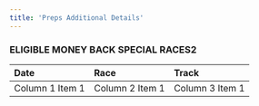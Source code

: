 ```yaml
---
title: 'Preps Additional Details'
---
```


### ELIGIBLE MONEY BACK SPECIAL RACES2
|  Date  |  Race  |  Track  |
|  :-----          |  :-----          |  :-----          |
|  Column 1 Item 1 |  Column 2 Item 1 |  Column 3 Item 1 |
